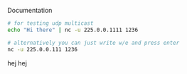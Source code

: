 Documentation

```bash
# for testing udp multicast
echo "Hi there" | nc -u 225.0.0.1111 1236

# alternatively you can just write w/e and press enter
nc -u 225.0.0.111 1236
```
hej
hej

